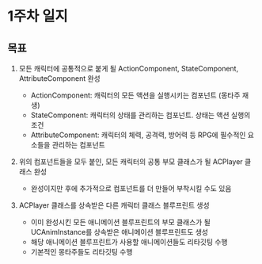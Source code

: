 # 1주차 일지

## 목표

1. 모든 캐릭터에 공통적으로 붙게 될 ActionComponent, StateComponent, AttributeComponent 완성
    - ActionComponent: 캐릭터의 모든 액션을 실행시키는 컴포넌트 (몽타주 재생)
    - StateComponent: 캐릭터의 상태를 관리하는 컴포넌트. 상태는 액션 실행의 조건
    - AttributeComponent: 캐릭터의 체력, 공격력, 방어력 등 RPG에 필수적인 요소들을 관리하는 컴포넌트

2. 위의 컴포넌트들을 모두 붙인, 모든 캐릭터의 공통 부모 클래스가 될 ACPlayer 클래스 완성
    - 완성이지만 후에 추가적으로 컴포넌트를 더 만들어 부착시킬 수도 있음

3. ACPlayer 클래스를 상속받은 다른 캐릭터 클래스 블루프린트 생성
    - 이미 완성시킨 모든 애니메이션 블루프린트의 부모 클래스가 될 UCAnimInstance를 상속받은 애니메이션 블루프린트도 생성
    - 해당 애니메이션 블루프린트가 사용할 애니메이션들도 리타깃팅 수행
    - 기본적인 몽타주들도 리타깃팅 수행
